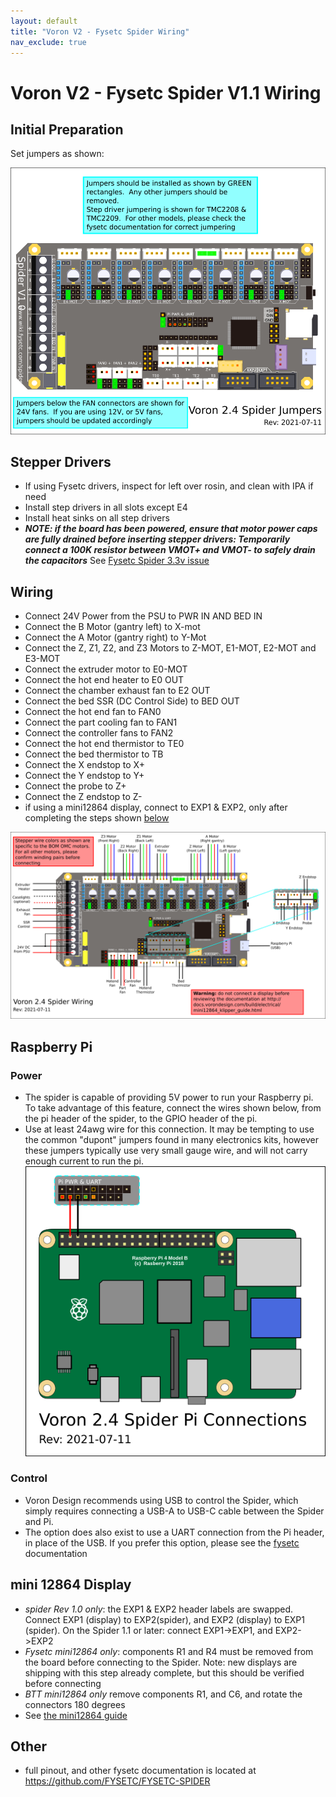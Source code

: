 ```yaml
---
layout: default
title: "Voron V2 - Fysetc Spider Wiring"
nav_exclude: true
---
```


# Voron V2 - Fysetc Spider V1.1 Wiring

## Initial Preparation

Set jumpers as shown:

![](./images/v2_spider_jumpering.png)

## Stepper Drivers
* If using Fysetc drivers, inspect for left over rosin, and clean with IPA if need
* Install step drivers in all slots except E4
* Install heat sinks on all step drivers
* _**NOTE: if the board has been powered, ensure that motor power caps are fully drained before inserting stepper drivers: Temporarily connect a 100K resistor between VMOT+ and VMOT- to safely drain the capacitors**_ See [Fysetc Spider 3.3v issue](https://github.com/FYSETC/FYSETC-SPIDER/blob/main/Spider%203.3v%20issue.md)

## Wiring

* Connect 24V Power from the PSU to PWR IN AND BED IN 
* Connect the B Motor (gantry left) to X-mot
* Connect the A Motor (gantry right) to Y-Mot
* Connect the Z, Z1, Z2, and Z3 Motors to Z-MOT, E1-MOT, E2-MOT and E3-MOT
* Connect the extruder motor to E0-MOT
* Connect the hot end heater to E0 OUT
* Connect the chamber exhaust fan to  E2 OUT
* Connect the bed SSR (DC Control Side) to BED OUT
* Connect the hot end fan to FAN0
* Connect the part cooling fan to FAN1
* Connect the controller fans to FAN2
* Connect the hot end thermistor to TE0
* Connect the bed thermistor to TB
* Connect the X endstop to X+
* Connect the Y endstop to Y+
* Connect the probe to Z+
* Connect the Z endstop to Z-
* if using a mini12864 display, connect to EXP1 & EXP2, only after completing the steps shown [below](#mini-12864-Display)

![](./images/v2_spider_wiring.png)

## Raspberry Pi

### Power 
 * The spider is capable of providing 5V power to run your Raspberry pi.  To take advantage of this feature, connect the wires shown below, from the pi header of the spider, to the GPIO header of the pi.
 * Use at least 24awg wire for this connection.  It may be tempting to use the common "dupont" jumpers found in many electronics kits, however these jumpers typically use very small gauge wire, and will not carry enough current to run the pi.
![](./images/v2_spider_pi.png)

### Control
 * Voron Design recommends using USB to control the Spider, which simply requires connecting a USB-A to USB-C cable between the Spider and Pi. 
 * The option does also exist to use a UART connection from the Pi header, in place of the USB.  If you prefer this option, please see the [fysetc](https://github.com/FYSETC/FYSETC-SPIDER/blob/main/firmware/Klipper/Connect%20RPI%20uart.md) documentation

## mini 12864 Display

* *spider Rev 1.0 only*: the EXP1 & EXP2 header labels are swapped. Connect  EXP1 (display) to EXP2(spider), and EXP2 (display) to EXP1 (spider).  On the Spider 1.1 or later: connect EXP1->EXP1, and EXP2->EXP2
* *Fysetc mini12864 only*:  components R1 and R4 must be removed from the board before connecting to the Spider.  Note: new displays are shipping with this step already complete, but this should be verified before connecting
* *BTT mini12864 only* remove components R1, and C6, and rotate the connectors 180 degrees
* See [the mini12864 guide](./mini12864_klipper_guide.md)

## Other
* full pinout, and other fysetc documentation is located at https://github.com/FYSETC/FYSETC-SPIDER

